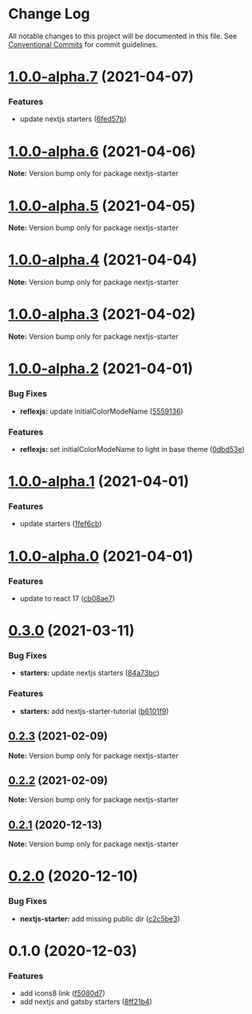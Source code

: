 # Change Log

All notable changes to this project will be documented in this file.
See [Conventional Commits](https://conventionalcommits.org) for commit guidelines.

# [1.0.0-alpha.7](https://github.com/reflexjs/reflexjs/compare/nextjs-starter@1.0.0-alpha.6...nextjs-starter@1.0.0-alpha.7) (2021-04-07)


### Features

* update nextjs starters ([6fed57b](https://github.com/reflexjs/reflexjs/commit/6fed57bb7b0a9c430c93b89cf35fe3a097832c2c))





# [1.0.0-alpha.6](https://github.com/reflexjs/reflexjs/compare/nextjs-starter@1.0.0-alpha.5...nextjs-starter@1.0.0-alpha.6) (2021-04-06)

**Note:** Version bump only for package nextjs-starter





# [1.0.0-alpha.5](https://github.com/reflexjs/reflexjs/compare/nextjs-starter@1.0.0-alpha.4...nextjs-starter@1.0.0-alpha.5) (2021-04-05)

**Note:** Version bump only for package nextjs-starter





# [1.0.0-alpha.4](https://github.com/reflexjs/reflexjs/compare/nextjs-starter@1.0.0-alpha.3...nextjs-starter@1.0.0-alpha.4) (2021-04-04)

**Note:** Version bump only for package nextjs-starter





# [1.0.0-alpha.3](https://github.com/reflexjs/reflexjs/compare/nextjs-starter@1.0.0-alpha.2...nextjs-starter@1.0.0-alpha.3) (2021-04-02)

**Note:** Version bump only for package nextjs-starter





# [1.0.0-alpha.2](https://github.com/reflexjs/reflexjs/compare/nextjs-starter@1.0.0-alpha.1...nextjs-starter@1.0.0-alpha.2) (2021-04-01)


### Bug Fixes

* **reflexjs:** update initialColorModeName ([5559136](https://github.com/reflexjs/reflexjs/commit/55591365b37996dbb862a1d2a6a87241e628765d))


### Features

* **reflexjs:** set initialColorModeName to light in base theme ([0dbd53e](https://github.com/reflexjs/reflexjs/commit/0dbd53e790194dba9b36235aa262e6f386ac9d0d))





# [1.0.0-alpha.1](https://github.com/reflexjs/reflexjs/compare/nextjs-starter@1.0.0-alpha.0...nextjs-starter@1.0.0-alpha.1) (2021-04-01)


### Features

* update starters ([1fef6cb](https://github.com/reflexjs/reflexjs/commit/1fef6cb77440ca01cadef5e9b881ed46a0abac53))





# [1.0.0-alpha.0](https://github.com/reflexjs/reflexjs/compare/nextjs-starter@0.3.0...nextjs-starter@1.0.0-alpha.0) (2021-04-01)


### Features

* update to react 17 ([cb08ae7](https://github.com/reflexjs/reflexjs/commit/cb08ae73f19d70ce8c90b86139fb9dc6e01cf812))





# [0.3.0](https://github.com/reflexjs/reflexjs/compare/nextjs-starter@0.2.3...nextjs-starter@0.3.0) (2021-03-11)


### Bug Fixes

* **starters:** update nextjs starters ([84a73bc](https://github.com/reflexjs/reflexjs/commit/84a73bc32f6d83d7edb793fc5af21fb0e4ff9fde))


### Features

* **starters:** add nextjs-starter-tutorial ([b6101f9](https://github.com/reflexjs/reflexjs/commit/b6101f9d0425f1dc328a5000c351efa553b23b31))





## [0.2.3](https://github.com/reflexjs/reflexjs/compare/nextjs-starter@0.2.2...nextjs-starter@0.2.3) (2021-02-09)

**Note:** Version bump only for package nextjs-starter





## [0.2.2](https://github.com/reflexjs/reflexjs/compare/nextjs-starter@0.2.1...nextjs-starter@0.2.2) (2021-02-09)

**Note:** Version bump only for package nextjs-starter





## [0.2.1](https://github.com/reflexjs/reflexjs/compare/nextjs-starter@0.2.0...nextjs-starter@0.2.1) (2020-12-13)

**Note:** Version bump only for package nextjs-starter





# [0.2.0](https://github.com/reflexjs/reflexjs/compare/nextjs-starter@0.1.0...nextjs-starter@0.2.0) (2020-12-10)


### Bug Fixes

* **nextjs-starter:** add missing public dir ([c2c5be3](https://github.com/reflexjs/reflexjs/commit/c2c5be38d5e971f74b7a28b19e87a6fd4c202d5e))





# 0.1.0 (2020-12-03)


### Features

* add icons8 link ([f5080d7](https://github.com/reflexjs/reflex/commit/f5080d7613732646eb29f7a4502e8c7f2dce9600))
* add nextjs and gatsby starters ([8ff21b4](https://github.com/reflexjs/reflex/commit/8ff21b4ed62edcc69b4c9fb4b4884ee5155527b8))
